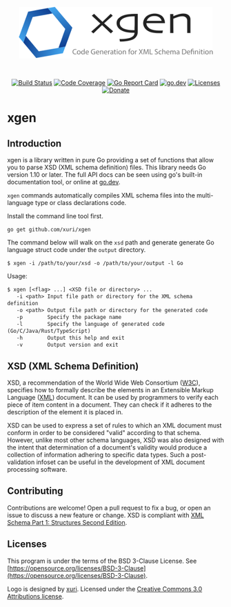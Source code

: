 <p align="center"><img width="450" src="./xgen.svg" alt="xgen logo"></p>

<br>

<p align="center">
    <a href="https://github.com/xuri/xgen/actions?workflow=Go"><img src="https://github.com/xuri/xgen/workflows/Go/badge.svg?branch=master" alt="Build Status"></a>
    <a href="https://codecov.io/gh/xuri/xgen"><img src="https://codecov.io/gh/xuri/xgen/branch/master/graph/badge.svg" alt="Code Coverage"></a>
    <a href="https://goreportcard.com/report/github.com/xuri/xgen"><img src="https://goreportcard.com/badge/github.com/xuri/xgen" alt="Go Report Card"></a>
    <a href="https://pkg.go.dev/github.com/xuri/xgen?tab=doc"><img src="https://img.shields.io/badge/go.dev-reference-007d9c?logo=go&logoColor=white" alt="go.dev"></a>
    <a href="https://opensource.org/licenses/BSD-3-Clause"><img src="https://img.shields.io/badge/license-bsd-orange.svg" alt="Licenses"></a>
    <a href="https://www.paypal.me/xuri"><img src="https://img.shields.io/badge/Donate-PayPal-green.svg" alt="Donate"></a>
</p>

# xgen

## Introduction

xgen is a library written in pure Go providing a set of functions that allow you to parse XSD (XML schema definition) files. This library needs Go version 1.10 or later. The full API docs can be seen using go's built-in documentation tool, or online at [go.dev](https://pkg.go.dev/github.com/xuri/xgen?tab=doc).

`xgen` commands automatically compiles XML schema files into the multi-language type or class declarations code.

Install the command line tool first.

```text
go get github.com/xuri/xgen
```

The command below will walk on the `xsd` path and generate generate Go language struct code under the `output` directory.

```text
$ xgen -i /path/to/your/xsd -o /path/to/your/output -l Go
```

Usage:

```text
$ xgen [<flag> ...] <XSD file or directory> ...
   -i <path> Input file path or directory for the XML schema definition
   -o <path> Output file path or directory for the generated code
   -p        Specify the package name
   -l        Specify the language of generated code (Go/C/Java/Rust/TypeScript)
   -h        Output this help and exit
   -v        Output version and exit
```

## XSD (XML Schema Definition)

XSD, a recommendation of the World Wide Web Consortium ([W3C](https://www.w3.org)), specifies how to formally describe the elements in an Extensible Markup Language ([XML](https://www.w3.org/TR/xml/)) document. It can be used by programmers to verify each piece of item content in a document. They can check if it adheres to the description of the element it is placed in.

XSD can be used to express a set of rules to which an XML document must conform in order to be considered "valid" according to that schema. However, unlike most other schema languages, XSD was also designed with the intent that determination of a document's validity would produce a collection of information adhering to specific data types. Such a post-validation infoset can be useful in the development of XML document processing software.

## Contributing

Contributions are welcome! Open a pull request to fix a bug, or open an issue to discuss a new feature or change. XSD is compliant with [XML Schema Part 1: Structures Second Edition](https://www.w3.org/TR/xmlschema-1/).

## Licenses

This program is under the terms of the BSD 3-Clause License. See [https://opensource.org/licenses/BSD-3-Clause](https://opensource.org/licenses/BSD-3-Clause).

Logo is designed by [xuri](https://xuri.me). Licensed under the [Creative Commons 3.0 Attributions license](http://creativecommons.org/licenses/by/3.0/).
